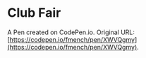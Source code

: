 # Club Fair

A Pen created on CodePen.io. Original URL: [https://codepen.io/fmench/pen/XWVQgmy](https://codepen.io/fmench/pen/XWVQgmy).

